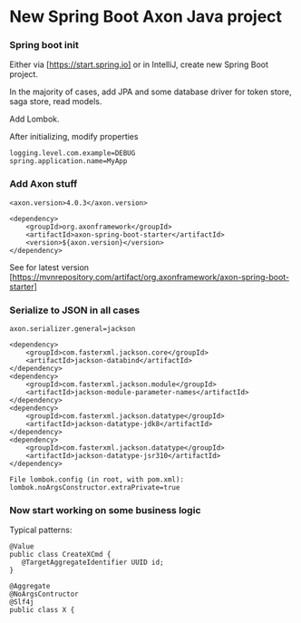 # New Spring Boot Axon Java project

### Spring boot init

Either via [https://start.spring.io] or in IntelliJ, create new Spring Boot project.

In the majority of cases, add JPA and some database driver for token store, saga store, read models.

Add Lombok.

After initializing, modify properties

```
logging.level.com.example=DEBUG
spring.application.name=MyApp
```

### Add Axon stuff

```
<axon.version>4.0.3</axon.version>

<dependency>
    <groupId>org.axonframework</groupId>
    <artifactId>axon-spring-boot-starter</artifactId>
    <version>${axon.version}</version>
</dependency>
```

See for latest version [https://mvnrepository.com/artifact/org.axonframework/axon-spring-boot-starter]

### Serialize to JSON in all cases

```
axon.serializer.general=jackson

<dependency>
    <groupId>com.fasterxml.jackson.core</groupId>
    <artifactId>jackson-databind</artifactId>
</dependency>
<dependency>
    <groupId>com.fasterxml.jackson.module</groupId>
    <artifactId>jackson-module-parameter-names</artifactId>
</dependency>
<dependency>
    <groupId>com.fasterxml.jackson.datatype</groupId>
    <artifactId>jackson-datatype-jdk8</artifactId>
</dependency>
<dependency>
    <groupId>com.fasterxml.jackson.datatype</groupId>
    <artifactId>jackson-datatype-jsr310</artifactId>
</dependency>

File lombok.config (in root, with pom.xml):
lombok.noArgsConstructor.extraPrivate=true
```

### Now start working on some business logic

Typical patterns:

```
@Value 
public class CreateXCmd {
   @TargetAggregateIdentifier UUID id;
}

@Aggregate
@NoArgsContructor
@Slf4j
public class X {
```